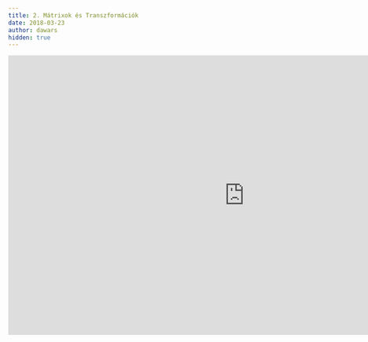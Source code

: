 ```yaml
---
title: 2. Mátrixok és Transzformációk
date: 2018-03-23
author: dawars
hidden: true
---
```

<div class="video-container">
<iframe src="https://docs.google.com/presentation/d/e/2PACX-1vSxNpQh9F6CEmyNTSYUfWX29_gwWam1BbWbULvv_GxXNBJjieP5MJQRgB6mtSiUJFm5NtHx4JeoUL1P/embed?start=false&loop=false&delayms=3000" frameborder="0" width="960" height="569" allowfullscreen="true" mozallowfullscreen="true" webkitallowfullscreen="true"></iframe>
</div>
